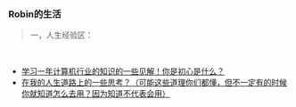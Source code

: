 ### Robin的生活

> 一，人生经验区：

<br/>

- [学习一年计算机行业的知识的一些见解！你是初心是什么？](https://github.com/RobinOfSky/Life/blob/master/%E5%AD%A6%E4%B9%A0%E4%B8%80%E5%B9%B4%E8%AE%A1%E7%AE%97%E6%9C%BA%E8%A1%8C%E4%B8%9A%E7%9A%84%E7%9F%A5%E8%AF%86%E7%9A%84%E4%B8%80%E4%BA%9B%E8%A7%81%E8%A7%A3%EF%BC%81%E4%BD%A0%E6%98%AF%E5%88%9D%E5%BF%83%E6%98%AF%E4%BB%80%E4%B9%88%EF%BC%9F.md)
- [在我的人生道路上的一些思考？（可能这些道理你们都懂，但不一定有的时候你就知道怎么去用？因为知道不代表会用）](https://github.com/RobinOfSky/Life/blob/master/%E5%9C%A8%E6%88%91%E7%9A%84%E4%BA%BA%E7%94%9F%E9%81%93%E8%B7%AF%E4%B8%8A%E7%9A%84%E4%B8%80%E4%BA%9B%E6%80%9D%E8%80%83%EF%BC%9F%EF%BC%88%E5%8F%AF%E8%83%BD%E8%BF%99%E4%BA%9B%E9%81%93%E7%90%86%E4%BD%A0%E4%BB%AC%E9%83%BD%E6%87%82%EF%BC%8C%E4%BD%86%E4%B8%8D%E4%B8%80%E5%AE%9A%E6%9C%89%E7%9A%84%E6%97%B6%E5%80%99%E4%BD%A0%E5%B0%B1%E7%9F%A5%E9%81%93%E6%80%8E%E4%B9%88%E5%8E%BB%E7%94%A8%EF%BC%9F%E5%9B%A0%E4%B8%BA%E7%9F%A5%E9%81%93%E4%B8%8D%E4%BB%A3%E8%A1%A8%E4%BC%9A%E7%94%A8%EF%BC%89.md)
